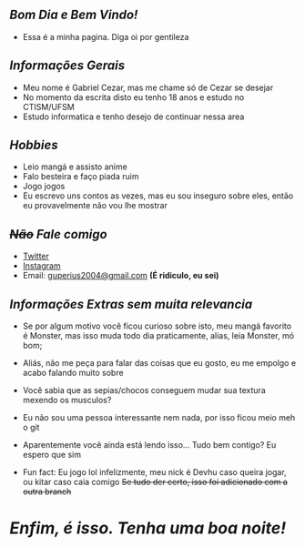 ## _Bom Dia e Bem Vindo!_


- Essa é a minha pagina. Diga oi por gentileza

## _Informações Gerais_

- Meu nome é Gabriel Cezar, mas me chame só de Cezar se desejar
- No momento da escrita disto eu tenho 18 anos e estudo no CTISM/UFSM
- Estudo informatica e tenho desejo de continuar nessa area

## _Hobbies_

- Leio mangá e assisto anime
- Falo besteira e faço piada ruim
- Jogo jogos
- Eu escrevo uns contos as vezes, mas eu sou inseguro sobre eles, então eu provavelmente não vou lhe mostrar

## _~~Não~~ Fale comigo_

- [Twitter](https://twitter.com/CCezar_)
- [Instagram](https://www.instagram.com/o_ccezar/)
- Email: guperius2004@gmail.com **(É ridiculo, eu sei)**


## _Informações Extras sem muita relevancia_

- Se por algum motivo você ficou curioso sobre isto, meu mangá favorito é Monster, mas isso muda todo dia praticamente, alias, leia Monster, mó bom; 

- Aliás, não me peça para falar das coisas que eu gosto, eu me empolgo e acabo falando muito sobre

- Você sabia que as sepias/chocos conseguem mudar sua textura mexendo os musculos?

- Eu não sou uma pessoa interessante nem nada, por isso ficou meio meh o git

- Aparentemente você ainda está lendo isso... Tudo bem contigo? Eu espero que sim

- Fun fact: Eu jogo lol infelizmente, meu nick é Devhu caso queira jogar, ou kitar caso caia comigo ~~Se tudo der certo, isso foi adicionado com a outra branch~~

# _Enfim, é isso. Tenha uma boa noite!_
 
